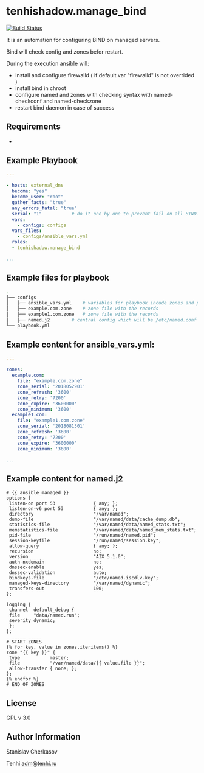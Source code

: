 tenhishadow.manage_bind
=========
[![Build Status](https://travis-ci.com/tenhishadow/manage_bind.svg?branch=master)](https://travis-ci.com/tenhishadow/manage_bind)

It is an automation for configuring BIND on managed servers.

Bind will check config and zones befor restart.

During the execution ansible will:
  - install and configure firewalld ( if default var "firewalld" is not overrided )
  - install bind in chroot
  - configure named and zones with checking syntax with named-checkconf and named-checkzone
  - restart bind daemon in case of success

Requirements
------------
-

Example Playbook
----------------
```yaml
---

- hosts: external_dns
  become: "yes"
  become_user: "root"
  gather_facts: "true"
  any_errors_fatal: "true"
  serial: "1" 			# do it one by one to prevent fail on all BIND-servers
  vars:
    - configs: configs
  vars_files:
    - configs/ansible_vars.yml
  roles:
  - tenhishadow.manage_bind

...
```

Example files for playbook
----------------
```bash
.
├── configs
│   ├── ansible_vars.yml	# variables for playbook incude zones and params
│   ├── example.com.zone	# zone file with the records
│   ├── example1.com.zone	# zone file with the records
│   ├── named.j2		# central config which will be /etc/named.conf 
└── playbook.yml
```

Example content for ansible_vars.yml:
----------------
```yaml
---

zones:
  example.com:
    file: "example.com.zone"
    zone_serial: '2018052901'
    zone_refresh: '3600'
    zone_retry: '7200'
    zone_expire: '3600000'
    zone_minimum: '3600'
  example1.com:
    file: "example1.com.zone"
    zone_serial: '2018081301'
    zone_refresh: '3600'
    zone_retry: '7200'
    zone_expire: '3600000'
    zone_minimum: '3600'

...
```

Example content for named.j2
----------------
```shell
# {{ ansible_managed }}
options {
 listen-on port 53              { any; };
 listen-on-v6 port 53           { any; };
 directory                      "/var/named";
 dump-file                      "/var/named/data/cache_dump.db";
 statistics-file                "/var/named/data/named_stats.txt";
 memstatistics-file             "/var/named/data/named_mem_stats.txt";
 pid-file                       "/run/named/named.pid";
 session-keyfile                "/run/named/session.key";
 allow-query                    { any; };
 recursion                      no;
 version                        "AIX 5.1.0";
 auth-nxdomain                  no;
 dnssec-enable                  yes;
 dnssec-validation              auto;
 bindkeys-file                  "/etc/named.iscdlv.key";
 managed-keys-directory         "/var/named/dynamic";
 transfers-out                  100;
};

logging {
 channel  default_debug {
 file     "data/named.run";
 severity dynamic;
 };
};

# START ZONES
{% for key, value in zones.iteritems() %}
zone "{{ key }}" {
 type           master;
 file           "/var/named/data/{{ value.file }}";
 allow-transfer { none; };
};
{% endfor %}
# END OF ZONES
```
License
-------
GPL v 3.0

Author Information
------------------
Stanislav Cherkasov

Tenhi adm@tenhi.ru
